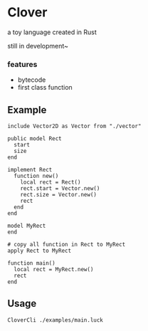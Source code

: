 # Clover

a toy language created in Rust

still in development~

### features
* bytecode
* first class function

## Example

    include Vector2D as Vector from "./vector"

    public model Rect
      start
      size
    end

    implement Rect
      function new()
        local rect = Rect()
        rect.start = Vector.new()
        rect.size = Vector.new()
        rect
      end
    end

    model MyRect
    end

    # copy all function in Rect to MyRect
    apply Rect to MyRect

    function main()
      local rect = MyRect.new()
      rect
    end


## Usage

    CloverCli ./examples/main.luck